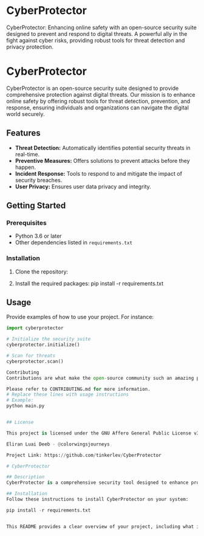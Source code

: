 # CyberProtector
CyberProtector: Enhancing online safety with an open-source security suite designed to prevent and respond to digital threats. A powerful ally in the fight against cyber risks, providing robust tools for threat detection and privacy protection.
# CyberProtector

CyberProtector is an open-source security suite designed to provide comprehensive protection against digital threats. Our mission is to enhance online safety by offering robust tools for threat detection, prevention, and response, ensuring individuals and organizations can navigate the digital world securely.

## Features

- **Threat Detection:** Automatically identifies potential security threats in real-time.
- **Preventive Measures:** Offers solutions to prevent attacks before they happen.
- **Incident Response:** Tools to respond to and mitigate the impact of security breaches.
- **User Privacy:** Ensures user data privacy and integrity.

## Getting Started

### Prerequisites

- Python 3.6 or later
- Other dependencies listed in `requirements.txt`

### Installation

1. Clone the repository: 

2. Install the required packages: pip install -r requirements.txt

## Usage
Provide examples of how to use your project. For instance:

```python
import cyberprotector

# Initialize the security suite
cyberprotector.initialize()

# Scan for threats
cyberprotector.scan()

Contributing
Contributions are what make the open-source community such an amazing place to learn, inspire, and create. Any contributions you make are greatly appreciated.

Please refer to CONTRIBUTING.md for more information.
# Replace these lines with usage instructions
# Example:
python main.py


## License

This project is licensed under the GNU Affero General Public License v3.0 - see the [LICENSE](LICENSE) file for details.

Eliran Luai Deeb - @colorwingsjourneys

Project Link: https://github.com/tinkerlev/CyberProtector

# CyberProtector

## Description
CyberProtector is a comprehensive security tool designed to enhance protection mechanisms against various threats such as unauthorized access attempts, viruses, and potential breaches. It offers advanced threat detection capabilities, facilitating efficient management of login attempts and safeguarding sensitive data.

## Installation
Follow these instructions to install CyberProtector on your system:

pip install -r requirements.txt


This README provides a clear overview of your project, including what it is, how to set it up, how to use it, and how others can contribute. It's important to fill in the sections with specific details relevant to CyberProtector, such as the correct installation and usage instructions, to ensure users have all the information they need to get started with your tool.
